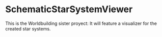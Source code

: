 # SchematicStarSystemViewer
This is the Worldbuilding sister proyect: It will feature a visualizer for the created star systems.
